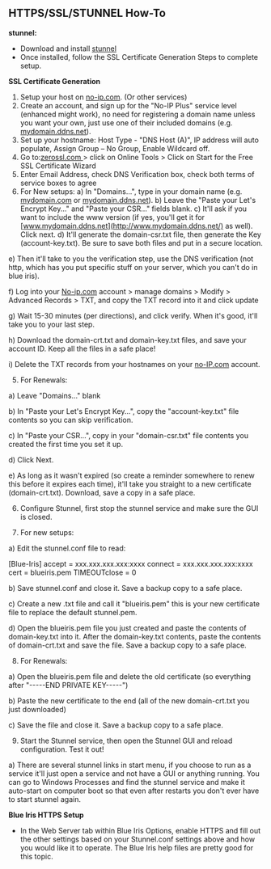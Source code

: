## **HTTPS/SSL/STUNNEL How-To**

**stunnel:**

* Download and install [stunnel](https://www.stunnel.org/index.html)
* Once installed, follow the SSL Certificate Generation Steps to complete setup.

**SSL Certificate Generation**

1. Setup your host on [no-ip.com](http://no-ip.com/). (Or other services)
  1. Create an account, and sign up for the "No-IP Plus" service level (enhanced might work), no need for registering a domain name unless you want your own, just use one of their included domains (e.g. [mydomain.ddns.net](http://mydomain.ddns.net/)).
  2. Set up your hostname: Host Type - "DNS Host (A)", IP address will auto populate, Assign Group – No Group, Enable Wildcard off.
2. Go to:[zerossl.com ](http://zerossl.com/) > click on Online Tools > Click on Start for the Free SSL Certificate Wizard
3. Enter Email Address, check DNS Verification box, check both terms of service boxes to agree
4. For New setups:
  a) In "Domains...", type in your domain name (e.g. [mydomain.com](http://mydomain.com/) or [mydomain.ddns.net](http://mydomain.ddns.net/)).
  b) Leave the "Paste your Let's Encrypt Key..." and "Paste your CSR..." fields blank.
  c) It'll ask if you want to include the www version (if yes, you'll get it for [www.mydomain.ddns.net](http://www.mydomain.ddns.net/) as well). Click next.
  d) It'll generate the domain-csr.txt file, then generate the Key (account-key.txt). Be sure to save both files and put in a secure location.

e) Then it'll take to you the verification step, use the DNS verification (not http, which has you put specific stuff on your server, which you can't do in blue iris).

f) Log into your [No-ip.com](http://no-ip.com/) account > manage domains > Modify > Advanced Records > TXT, and copy the TXT record into it and click update

g) Wait 15-30 minutes (per directions), and click verify. When it's good, it'll take you to your last step.

h) Download the domain-crt.txt and domain-key.txt files, and save your account ID. Keep all the files in a safe place!

i) Delete the TXT records from your hostnames on your [no-IP.com](http://no-ip.com/) account.

5. For Renewals:

a) Leave "Domains..." blank

b) In "Paste your Let's Encrypt Key...", copy the "account-key.txt" file contents so you can skip verification.

c) In "Paste your CSR...", copy in your "domain-csr.txt" file contents you created the first time you set it up.

d) Click Next.

e) As long as it wasn't expired (so create a reminder somewhere to renew this before it expires each time), it'll take you straight to a new certificate (domain-crt.txt). Download, save a copy in a safe place.

6. Configure Stunnel, first stop the stunnel service and make sure the GUI is closed.

7. For new setups:

a) Edit the stunnel.conf file to read:

[Blue-Iris]
accept = xxx.xxx.xxx.xxx:xxxx
connect = xxx.xxx.xxx.xxx:xxxx
cert = blueiris.pem
TIMEOUTclose = 0

b) Save stunnel.conf and close it. Save a backup copy to a safe place.

c) Create a new .txt file and call it "blueiris.pem" this is your new certificate file to replace the default stunnel.pem.

d) Open the blueiris.pem file you just created and paste the contents of domain-key.txt into it. After the domain-key.txt contents, paste the contents of domain-crt.txt and save the file. Save a backup copy to a safe place.

8. For Renewals:

a) Open the blueiris.pem file and delete the old certificate (so everything after "-----END PRIVATE KEY-----")

b) Paste the new certificate to the end (all of the new domain-crt.txt you just downloaded)

c) Save the file and close it. Save a backup copy to a safe place.

9. Start the Stunnel service, then open the Stunnel GUI and reload configuration. Test it out!

a) There are several stunnel links in start menu, if you choose to run as a service it'll just open a service and not have a GUI or anything running.  You can go to Windows Processes and find the stunnel service and make it auto-start on computer boot so that even after restarts you don't ever have to start stunnel again.

**Blue Iris HTTPS Setup**

* In the Web Server tab within Blue Iris Options, enable HTTPS and fill out the other settings based on your Stunnel.conf settings above and how you would like it to operate.  The Blue Iris help files are pretty good for this topic.
